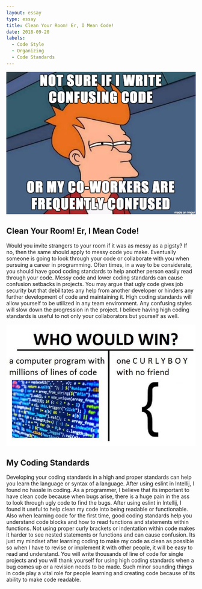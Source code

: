```yaml
---
layout: essay
type: essay
title: Clean Your Room! Er, I Mean Code!
date: 2018-09-20
labels:
  - Code Style
  - Organizing
  - Code Standards
---
```

<img src="../images/Futurama Code standard meme.png">

## Clean Your Room! Er, I Mean Code!

Would you invite strangers to your room if it was as messy as a pigsty? If no, then the same should apply to messy code you make. Eventually someone is going to look through your code or collaborate with you when pursuing a career in programming. Often times, in a way to be considerate, you should have good coding standards to help another person easily read through your code. Messy code and lower coding standards can cause confusion setbacks in projects. You may argue that ugly code gives job security but that debilitates any help from another developer or hinders any further development of code and maintaining it. High coding standards will allow yourself to be utilized in any team environment. Any confusing styles will slow down the progression in the project. I believe having high coding standards is useful to not only your collaborators but yourself as well.

<img class="ui medium right floated rounded image" src="../images/Curly brace meme.jpg">

## My Coding Standards
Developing your coding standards in a high and proper standards can help you learn the language or syntax of a language. After using eslint in Intellij, I found no hassle in coding. As a programmer, I believe that its important to have clean code because when bugs arise, there is a huge pain in the ass to look through ugly code to find the bugs. After using eslint in Intellij, I found it useful to help clean my code into being readable or functionable. Also when learning code for the first time, good coding standards help you understand code blocks and how to read functions and statements within functions. Not using proper curly brackets or indentation within code makes it harder to see nested statements or functions and can cause confusion. Its just my mindset after learning coding to make my code as clean as possible so when I have to revise or implement it with other people, it will be easy to read and understand. You will write thousands of line of code for single projects and you will thank yourself for using high coding standards when a bug comes up or a revision needs to be made. Such minor sounding things in code play a vital role for people learning and creating code because of its ability to make code readable. 
